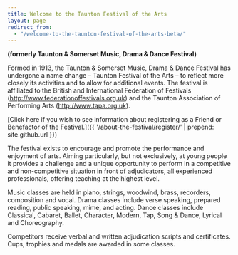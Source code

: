 ```yaml
---
title: Welcome to the Taunton Festival of the Arts
layout: page
redirect_from:
  - "/welcome-to-the-taunton-festival-of-the-arts-beta/"
---
```


**(formerly Taunton & Somerset Music, Drama & Dance Festival)**

Formed in 1913, the Taunton & Somerset Music, Drama & Dance Festival has undergone a name change – Taunton Festival of the Arts – to reflect more closely its activities and to allow for additional events. The festival is affiliated to the British and International Federation of Festivals (<http://www.federationoffestivals.org.uk>) and the Taunton Association of Performing Arts (<http://www.tapa.org.uk>).

[Click here if you wish to see information about registering as a Friend or Benefactor of the Festival.]({{ '/about-the-festival/register/' | prepend: site.github.url }})

The festival exists to encourage and promote the performance and enjoyment of arts. Aiming particularly, but not exclusively, at young people it provides a challenge and a unique opportunity to perform in a competitive and non-competitive situation in front of adjudicators, all experienced professionals, offering teaching at the highest level.

Music classes are held in piano, strings, woodwind, brass, recorders, composition and vocal. Drama classes include verse speaking, prepared reading, public speaking, mime, and acting. Dance classes include Classical, Cabaret, Ballet, Character, Modern, Tap, Song & Dance, Lyrical and Choreography.

Competitors receive verbal and written adjudication scripts and certificates. Cups, trophies and medals are awarded in some classes.